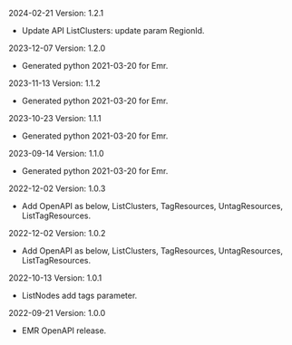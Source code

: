 2024-02-21 Version: 1.2.1
- Update API ListClusters: update param RegionId.


2023-12-07 Version: 1.2.0
- Generated python 2021-03-20 for Emr.

2023-11-13 Version: 1.1.2
- Generated python 2021-03-20 for Emr.

2023-10-23 Version: 1.1.1
- Generated python 2021-03-20 for Emr.

2023-09-14 Version: 1.1.0
- Generated python 2021-03-20 for Emr.

2022-12-02 Version: 1.0.3
- Add OpenAPI as below, ListClusters, TagResources, UntagResources, ListTagResources.

2022-12-02 Version: 1.0.2
- Add OpenAPI as below, ListClusters, TagResources, UntagResources, ListTagResources.

2022-10-13 Version: 1.0.1
- ListNodes add tags parameter.

2022-09-21 Version: 1.0.0
- EMR OpenAPI release.

